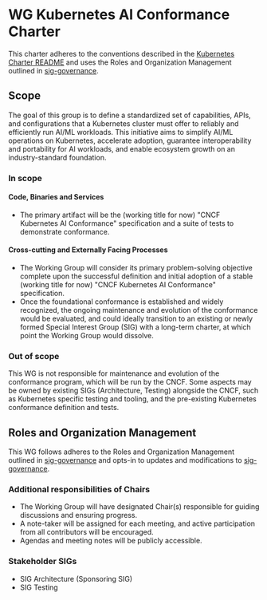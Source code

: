 # WG Kubernetes AI Conformance Charter

This charter adheres to the conventions described in the [Kubernetes Charter README] and uses
the Roles and Organization Management outlined in [sig-governance].

## Scope

The goal of this group is to define a standardized set of capabilities, APIs, and configurations that a Kubernetes cluster must offer to reliably and efficiently run AI/ML workloads. This initiative aims to simplify AI/ML operations on Kubernetes, accelerate adoption, guarantee interoperability and portability for AI workloads, and enable ecosystem growth on an industry-standard foundation.

### In scope

#### Code, Binaries and Services

- The primary artifact will be the (working title for now) "CNCF Kubernetes AI Conformance" specification and a suite of tests to demonstrate conformance.

#### Cross-cutting and Externally Facing Processes

- The Working Group will consider its primary problem-solving objective complete upon the successful definition and initial adoption of a stable (working title for now) "CNCF Kubernetes AI Conformance" specification.
- Once the foundational conformance is established and widely recognized, the ongoing maintenance and evolution of the conformance would be evaluated, and could ideally transition to an existing or newly formed Special Interest Group (SIG) with a long-term charter, at which point the Working Group would dissolve.

### Out of scope

This WG is not responsible for maintenance and evolution of the conformance program, which will be run by the CNCF. Some aspects may be owned by existing SIGs (Architecture, Testing) alongside the CNCF, such as Kubernetes specific testing and tooling, and the pre-existing Kubernetes conformance definition and tests.

## Roles and Organization Management

This WG follows adheres to the Roles and Organization Management outlined in [sig-governance]
and opts-in to updates and modifications to [sig-governance].

### Additional responsibilities of Chairs

- The Working Group will have designated Chair(s) responsible for guiding discussions and ensuring progress.
- A note-taker will be assigned for each meeting, and active participation from all contributors will be encouraged.
- Agendas and meeting notes will be publicly accessible.

### Stakeholder SIGs

- SIG Architecture (Sponsoring SIG)
- SIG Testing


[sig-governance]: https://github.com/kubernetes/community/blob/master/committee-steering/governance/sig-governance.md
[Kubernetes Charter README]: https://github.com/kubernetes/community/blob/master/committee-steering/governance/README.md
